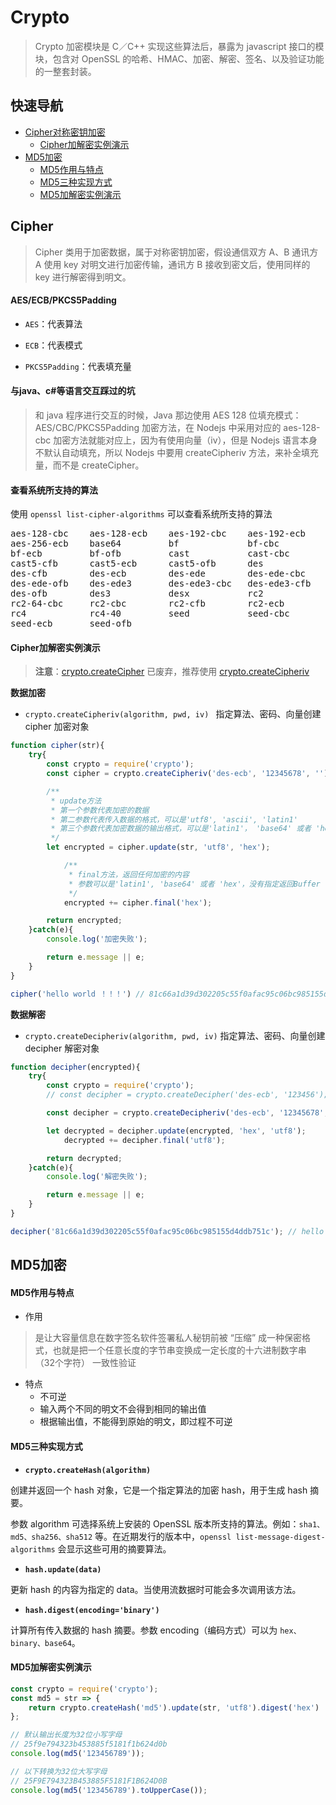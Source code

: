 # Crypto

> Crypto 加密模块是 C／C++ 实现这些算法后，暴露为 javascript 接口的模块，包含对 OpenSSL 的哈希、HMAC、加密、解密、签名、以及验证功能的一整套封装。

## 快速导航

- [Cipher对称密钥加密](#Cipher)
    - [Cipher加解密实例演示](#Cipher加解密实例演示)
- [MD5加密](#MD5加密)
    - [MD5作用与特点](#MD5作用与特点)
    - [MD5三种实现方式](#MD5三种实现方式)
    - [MD5加解密实例演示](#MD5加解密实例演示)

## Cipher

> Cipher 类用于加密数据，属于对称密钥加密，假设通信双方 A、B 通讯方 A 使用 key 对明文进行加密传输，通讯方 B 接收到密文后，使用同样的 key 进行解密得到明文。

#### AES/ECB/PKCS5Padding

* ```AES```：代表算法

* ```ECB```：代表模式

* ```PKCS5Padding```：代表填充量


#### 与java、c#等语言交互踩过的坑

> 和 java 程序进行交互的时候，Java 那边使用 AES 128 位填充模式：AES/CBC/PKCS5Padding 加密方法，在 Nodejs 中采用对应的 aes-128-cbc 加密方法就能对应上，因为有使用向量（iv），但是 Nodejs 语言本身不默认自动填充，所以 Nodejs 中要用 createCipheriv 方法，来补全填充量，而不是 createCipher。

#### 查看系统所支持的算法

使用 ```openssl list-cipher-algorithms``` 可以查看系统所支持的算法 

<pre>
aes-128-cbc    aes-128-ecb    aes-192-cbc    aes-192-ecb    aes-256-cbc
aes-256-ecb    base64         bf             bf-cbc         bf-cfb
bf-ecb         bf-ofb         cast           cast-cbc       cast5-cbc
cast5-cfb      cast5-ecb      cast5-ofb      des            des-cbc
des-cfb        des-ecb        des-ede        des-ede-cbc    des-ede-cfb
des-ede-ofb    des-ede3       des-ede3-cbc   des-ede3-cfb   des-ede3-ofb
des-ofb        des3           desx           rc2            rc2-40-cbc
rc2-64-cbc     rc2-cbc        rc2-cfb        rc2-ecb        rc2-ofb
rc4            rc4-40         seed           seed-cbc       seed-cfb
seed-ecb       seed-ofb
</pre>

#### Cipher加解密实例演示

> **注意**：[crypto.createCipher](http://nodejs.cn/api/crypto.html#crypto_crypto_createcipher_algorithm_password_options) 已废弃，推荐使用 [crypto.createCipheriv](http://nodejs.cn/api/crypto.html#crypto_crypto_createcipheriv_algorithm_key_iv_options)

**数据加密**
* ```crypto.createCipheriv(algorithm, pwd, iv) ``` 指定算法、密码、向量创建 cipher 加密对象

```js
function cipher(str){
    try{
        const crypto = require('crypto');
        const cipher = crypto.createCipheriv('des-ecb', '12345678', '');

        /**
         * update方法
         * 第一个参数代表加密的数据
         * 第二参数代表传入数据的格式，可以是'utf8', 'ascii', 'latin1'
         * 第三个参数代表加密数据的输出格式，可以是'latin1'， 'base64' 或者 'hex'。没有执行则返回Buffer
         */
        let encrypted = cipher.update(str, 'utf8', 'hex');

            /**
             * final方法，返回任何加密的内容
             * 参数可以是'latin1', 'base64' 或者 'hex'，没有指定返回Buffer
             */
            encrypted += cipher.final('hex');

        return encrypted;
    }catch(e){
        console.log('加密失败');

        return e.message || e;
    } 
}

cipher('hello world ！！！') // 81c66a1d39d302205c55f0afac95c06bc985155d4ddb751c
```

**数据解密**

* ```crypto.createDecipheriv(algorithm, pwd, iv)``` 指定算法、密码、向量创建 decipher 解密对象

```js
function decipher(encrypted){
    try{
        const crypto = require('crypto');
        // const decipher = crypto.createDecipher('des-ecb', '123456');

        const decipher = crypto.createDecipheriv('des-ecb', '12345678', '');

        let decrypted = decipher.update(encrypted, 'hex', 'utf8');
            decrypted += decipher.final('utf8');

        return decrypted;
    }catch(e){
        console.log('解密失败');

        return e.message || e;
    }
}

decipher('81c66a1d39d302205c55f0afac95c06bc985155d4ddb751c'); // hello world ！！！
```

## MD5加密

#### MD5作用与特点

* 作用

> 是让大容量信息在数字签名软件签署私人秘钥前被 “压缩” 成一种保密格式，也就是把一个任意长度的字节串变换成一定长度的十六进制数字串（32个字符）
一致性验证

* 特点
    * 不可逆
    * 输入两个不同的明文不会得到相同的输出值
    * 根据输出值，不能得到原始的明文，即过程不可逆

#### MD5三种实现方式

- **```crypto.createHash(algorithm)```**

创建并返回一个 hash 对象，它是一个指定算法的加密 hash，用于生成 hash 摘要。

参数 algorithm 可选择系统上安装的 OpenSSL 版本所支持的算法。例如：```sha1、md5、sha256、sha512``` 等。在近期发行的版本中，```openssl list-message-digest-algorithms``` 会显示这些可用的摘要算法。

- **```hash.update(data)```**

更新 hash 的内容为指定的 data。当使用流数据时可能会多次调用该方法。

- **```hash.digest(encoding='binary')```**

计算所有传入数据的 hash 摘要。参数 encoding（编码方式）可以为 ```hex、binary、base64```。

#### MD5加解密实例演示

```js
const crypto = require('crypto');
const md5 = str => {
    return crypto.createHash('md5').update(str, 'utf8').digest('hex')
};

// 默认输出长度为32位小写字母
// 25f9e794323b453885f5181f1b624d0b
console.log(md5('123456789')); 

// 以下转换为32位大写字母
// 25F9E794323B453885F5181F1B624D0B
console.log(md5('123456789').toUpperCase()); 
```
